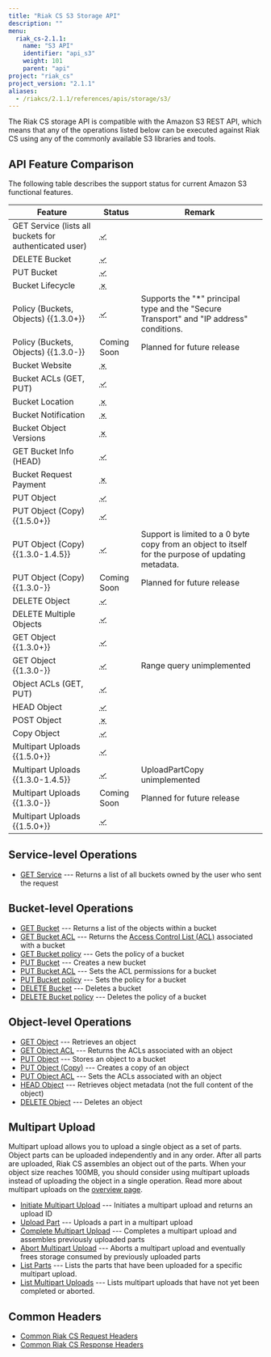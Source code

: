 ```yaml
---
title: "Riak CS S3 Storage API"
description: ""
menu:
  riak_cs-2.1.1:
    name: "S3 API"
    identifier: "api_s3"
    weight: 101
    parent: "api"
project: "riak_cs"
project_version: "2.1.1"
aliases:
  - /riakcs/2.1.1/references/apis/storage/s3/
---
```


The Riak CS storage API is compatible with the Amazon S3 REST API, which
means that any of the operations listed below can be executed against
Riak CS using any of the commonly available S3 libraries and tools.

## API Feature Comparison

The following table describes the support status for current Amazon S3
functional features.

Feature | Status | Remark
--------|--------|--------
GET Service (lists all buckets for authenticated user) | <abbr title="Supported" class="supported">✓</abbr> | |
DELETE Bucket | <abbr title="Supported" class="supported">✓</abbr> | |
PUT Bucket | <abbr title="Supported" class="supported">✓</abbr> | |
Bucket Lifecycle | <abbr title="Unsupported" class="unsupported">✗</abbr> | |
Policy (Buckets, Objects) {{1.3.0+}} | <abbr title="Supported" class="supported">✓</abbr> | Supports the "*" principal type and the "Secure Transport" and "IP address" conditions. |
Policy (Buckets, Objects) {{1.3.0-}} | Coming Soon | Planned for future release |
Bucket Website | <abbr title="Unsupported" class="unsupported">✗</abbr> | |
Bucket ACLs (GET, PUT) | <abbr title="Supported" class="supported">✓</abbr> | |
Bucket Location | <abbr title="Unsupported" class="unsupported">✗</abbr> | |
Bucket Notification | <abbr title="Unsupported" class="unsupported">✗</abbr> | |
Bucket Object Versions | <abbr title="Unsupported" class="unsupported">✗</abbr> | |
GET Bucket Info (HEAD) | <abbr title="Supported" class="supported">✓</abbr> | |
Bucket Request Payment | <abbr title="Unsupported" class="unsupported">✗</abbr> | |
PUT Object | <abbr title="Supported" class="supported">✓</abbr> | |
PUT Object (Copy) {{1.5.0+}} | <abbr title="Supported" class="supported">✓</abbr> | |
PUT Object (Copy) {{1.3.0-1.4.5}} | <abbr title="Supported" class="supported">✓</abbr> | Support is limited to a 0 byte copy from an object to itself for the purpose of updating metadata. |
PUT Object (Copy) {{1.3.0-}} | Coming Soon | Planned for future release |
DELETE Object | <abbr title="Supported" class="supported">✓</abbr> | |
DELETE Multiple Objects | <abbr title="Supported" class="supported">✓</abbr> | |
GET Object {{1.3.0+}} | <abbr title="Supported" class="supported">✓</abbr> | |
GET Object {{1.3.0-}} | <abbr title="Supported" class="supported">✓</abbr> | Range query unimplemented |
Object ACLs (GET, PUT) | <abbr title="Supported" class="supported">✓</abbr> | |
HEAD Object | <abbr title="Supported" class="supported">✓</abbr> | |
POST Object | <abbr title="Unsupported" class="unsupported">✗</abbr> | |
Copy Object | <abbr title="Supported" class="supported">✓</abbr> | |
Multipart Uploads {{1.5.0+}} | <abbr title="Supported" class="supported">✓</abbr> | |
Multipart Uploads {{1.3.0-1.4.5}} | <abbr title="Supported" class="supported">✓</abbr> | UploadPartCopy unimplemented |
Multipart Uploads {{1.3.0-}} | Coming Soon | Planned for future release |
Multipart Uploads {{1.5.0+}} | <abbr title="Supported" class="supported">✓</abbr> | |

## Service-level Operations

* [GET Service](/riak/cs/2.1.1/references/apis/storage/s3/get-service) --- Returns a list of all buckets owned by the user who sent the request

## Bucket-level Operations

* [GET Bucket](/riak/cs/2.1.1/references/apis/storage/s3/get-bucket) --- Returns a list of the objects
  within a bucket
* [GET Bucket ACL](/riak/cs/2.1.1/references/apis/storage/s3/get-bucket-acl) --- Returns the [Access Control List (ACL)](http://docs.aws.amazon.com/AmazonS3/latest/dev/ACLOverview.html) associated with a bucket
* [GET Bucket policy](/riak/cs/2.1.1/references/apis/storage/s3/get-bucket-policy) --- Gets the policy of a bucket
* [PUT Bucket](/riak/cs/2.1.1/references/apis/storage/s3/put-bucket) --- Creates a new bucket
* [PUT Bucket ACL](/riak/cs/2.1.1/references/apis/storage/s3/put-bucket-acl) --- Sets the ACL permissions
  for a bucket
* [PUT Bucket policy](/riak/cs/2.1.1/references/apis/storage/s3/put-bucket-policy) --- Sets the policy for a bucket
* [DELETE Bucket](/riak/cs/2.1.1/references/apis/storage/s3/delete-bucket) --- Deletes a bucket
* [DELETE Bucket policy](/riak/cs/2.1.1/references/apis/storage/s3/delete-bucket-policy) --- Deletes the policy of a bucket

## Object-level Operations

* [GET Object](/riak/cs/2.1.1/references/apis/storage/s3/get-object) --- Retrieves an object
* [GET Object ACL](/riak/cs/2.1.1/references/apis/storage/s3/get-object-acl) --- Returns the ACLs associated with an object
* [PUT Object](/riak/cs/2.1.1/references/apis/storage/s3/put-object) --- Stores an object to a bucket
* [PUT Object (Copy)](/riak/cs/2.1.1/references/apis/storage/s3/put-object-copy) --- Creates a copy of an object
* [PUT Object ACL](/riak/cs/2.1.1/references/apis/storage/s3/put-object-acl) --- Sets the ACLs associated with an object
* [HEAD Object](/riak/cs/2.1.1/references/apis/storage/s3/head-object) --- Retrieves object metadata (not the full content of the object)
* [DELETE Object](/riak/cs/2.1.1/references/apis/storage/s3/delete-object) --- Deletes an object

## Multipart Upload

Multipart upload allows you to upload a single object as a set of parts.
Object parts can be uploaded independently and in any order. After all
parts are uploaded, Riak CS assembles an object out of the parts. When
your object size reaches 100MB, you should consider using multipart
uploads instead of uploading the object in a single operation. Read more
about multipart uploads on the [overview page](/riak/cs/2.1.1/multipart-upload-overview).

* [Initiate Multipart Upload](/riak/cs/2.1.1/references/apis/storage/s3/initiate-multipart-upload) --- Initiates a multipart upload and returns an upload ID
* [Upload Part](/riak/cs/2.1.1/references/apis/storage/s3/upload-part) --- Uploads a part in a multipart upload
* [Complete Multipart Upload](/riak/cs/2.1.1/references/apis/storage/s3/complete-multipart-upload) --- Completes a multipart upload and assembles previously uploaded parts
* [Abort Multipart Upload](/riak/cs/2.1.1/references/apis/storage/s3/abort-multipart-upload) --- Aborts a multipart upload and eventually frees storage consumed by previously uploaded parts
* [List Parts](/riak/cs/2.1.1/references/apis/storage/s3/list-parts) --- Lists the parts that have been uploaded for a specific multipart upload.
* [List Multipart Uploads](/riak/cs/2.1.1/references/apis/storage/s3/list-multipart-uploads) --- Lists multipart uploads that have not yet been completed or aborted.

## Common Headers

* [Common Riak CS Request Headers](/riak/cs/2.1.1/references/apis/storage/s3/common-request-headers)
* [Common Riak CS Response Headers](/riak/cs/2.1.1/references/apis/storage/s3/common-response-headers)
